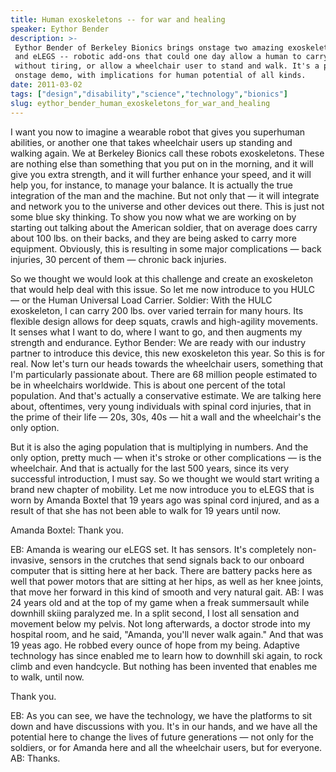 ```yaml
---
title: Human exoskeletons -- for war and healing
speaker: Eythor Bender
description: >-
 Eythor Bender of Berkeley Bionics brings onstage two amazing exoskeletons, HULC
 and eLEGS -- robotic add-ons that could one day allow a human to carry 200 pounds
 without tiring, or allow a wheelchair user to stand and walk. It's a powerful
 onstage demo, with implications for human potential of all kinds.
date: 2011-03-02
tags: ["design","disability","science","technology","bionics"]
slug: eythor_bender_human_exoskeletons_for_war_and_healing
---
```


I want you now to imagine a wearable robot that gives you superhuman abilities, or another
one that takes wheelchair users up standing and walking again. We at Berkeley Bionics call
these robots exoskeletons. These are nothing else than something that you put on in the
morning, and it will give you extra strength, and it will further enhance your speed, and
it will help you, for instance, to manage your balance. It is actually the true
integration of the man and the machine. But not only that — it will integrate and network
you to the universe and other devices out there. This is just not some blue sky thinking.
To show you now what we are working on by starting out talking about the American soldier,
that on average does carry about 100 lbs. on their backs, and they are being asked to
carry more equipment. Obviously, this is resulting in some major complications — back
injuries, 30 percent of them — chronic back injuries.

So we thought we would look at this challenge and create an exoskeleton that would help
deal with this issue. So let me now introduce to you HULC — or the Human Universal Load
Carrier. Soldier: With the HULC exoskeleton, I can carry 200 lbs. over varied terrain for
many hours. Its flexible design allows for deep squats, crawls and high-agility movements.
It senses what I want to do, where I want to go, and then augments my strength and
endurance. Eythor Bender: We are ready with our industry partner to introduce this device,
this new exoskeleton this year. So this is for real. Now let's turn our heads towards the
wheelchair users, something that I'm particularly passionate about. There are 68 million
people estimated to be in wheelchairs worldwide. This is about one percent of the total
population. And that's actually a conservative estimate. We are talking here about,
oftentimes, very young individuals with spinal cord injuries, that in the prime of their
life — 20s, 30s, 40s — hit a wall and the wheelchair's the only option.

But it is also the aging population that is multiplying in numbers. And the only option,
pretty much — when it's stroke or other complications — is the wheelchair. And that is
actually for the last 500 years, since its very successful introduction, I must say. So we
thought we would start writing a brand new chapter of mobility. Let me now introduce you
to eLEGS that is worn by Amanda Boxtel that 19 years ago was spinal cord injured, and as a
result of that she has not been able to walk for 19 years until now.

Amanda Boxtel: Thank you.

EB: Amanda is wearing our eLEGS set. It has sensors. It's completely non-invasive, sensors
in the crutches that send signals back to our onboard computer that is sitting here at her
back. There are battery packs here as well that power motors that are sitting at her hips,
as well as her knee joints, that move her forward in this kind of smooth and very natural
gait. AB: I was 24 years old and at the top of my game when a freak summersault while
downhill skiing paralyzed me. In a split second, I lost all sensation and movement below
my pelvis. Not long afterwards, a doctor strode into my hospital room, and he said,
"Amanda, you'll never walk again." And that was 19 yeas ago. He robbed every ounce of hope
from my being. Adaptive technology has since enabled me to learn how to downhill ski
again, to rock climb and even handcycle. But nothing has been invented that enables me to
walk, until now.

Thank you.

EB: As you can see, we have the technology, we have the platforms to sit down and have
discussions with you. It's in our hands, and we have all the potential here to change the
lives of future generations — not only for the soldiers, or for Amanda here and all the
wheelchair users, but for everyone. AB: Thanks.

<!--
ad_duration=3.33
event="TED2011"
external_start_time=0
intro_duration=11.82
is_subtitle_required="False"
is_talk_featured="True"
language="en"
language_swap="False"
native_language="en"
number_of_related_talks=6
number_of_speakers=1
number_of_subtitled_videos=33
number_of_tags=5
number_of_talk_download_languages=33
number_of_talk_more_resources=0
number_of_talk_recommendations=0
number_of_talks_take_actions=0
post_ad_duration=0.83
published_timestamp="2011-03-24 14:23:00"
recording_date="2011-03-02"
speaker_description="Berkeley Bionics' CEO"
speaker_is_published=1
speaker_name="Eythor Bender"
speaker_what_others_say="Seriously, everyone: a soldier just walked onto the #TED stage wearing a functional exoskeleton."
talk_name="Human exoskeletons -- for war and healing"
talks_tags=["design","disability","science","technology","bionics"]
url_audio="https://download.ted.com/talks/EythorBender_2011.mp3?apikey=acme-roadrunner"
url_photo_speaker="https://pe.tedcdn.com/images/ted/5c40d351f261b229d982561f30b7c99479da40af_254x191.jpg"
url_photo_talk="https://pe.tedcdn.com/images/ted/3f40cd656640838f4e6e49d55db0d9404c96cd90_800x600.jpg"
url_webpage="https://www.ted.com/talks/eythor_bender_human_exoskeletons_for_war_and_healing"
video_type_name="TED Stage Talk"
-->